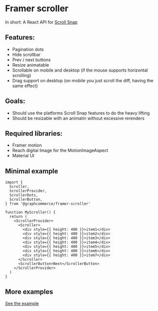 # Framer scroller

In short: A React API for
[Scroll Snap](https://developer.mozilla.org/en-US/docs/Web/CSS/CSS_Scroll_Snap)

## Features:

- Pagination dots
- Hide scrollbar
- Prev / next buttons
- Resize animatable
- Scrollable on mobile and desktop (if the mouse supports horizontal scrolling)
- Drag support on desktop (on mobile you just scroll the diff, having the same
  effect)

## Goals:

- Should use the platforms Scroll Snap features to do the heavy lifting
- Should be resizable with an animatin without excessive rerenders

## Required libraries:

- Framer motion
- Reach digital Image for the MotionImageAspect
- Material UI

## Minimal example

```tsx
import {
  Scroller,
  ScrollerProvider,
  ScrollerDots,
  ScrollerButton,
} from '@graphcommerce/framer-scroller'

function MyScroller() {
  return (
    <ScrollerProvider>
      <Scroller>
        <div style={{ height: 400 }}>item1</div>
        <div style={{ height: 400 }}>item2</div>
        <div style={{ height: 400 }}>item3</div>
        <div style={{ height: 400 }}>item4</div>
        <div style={{ height: 400 }}>item5</div>
        <div style={{ height: 400 }}>item6</div>
        <div style={{ height: 400 }}>item7</div>
      </Scroller>
      <ScrollerButton>Next</ScrollerButton>
    </ScrollerProvider>
  )
}
```

## More examples

[See the example](./example/pages/index.tsx)
